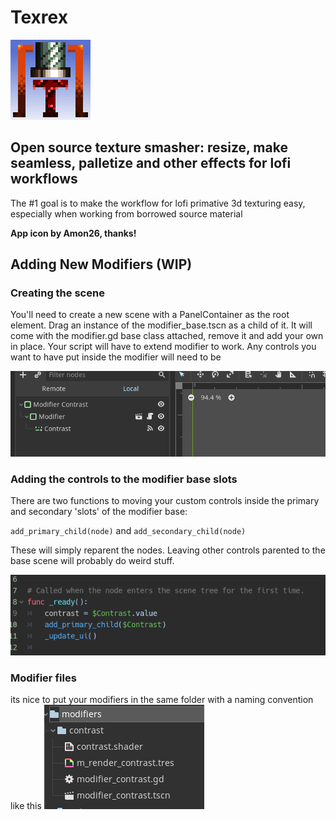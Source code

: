 # Texrex

![](texrex/icons/texrex_icon_4xscaled.png)

## Open source texture smasher: resize, make seamless, palletize and other effects for lofi workflows

The #1 goal is to make the workflow for lofi primative 3d texturing easy, especially when working from borrowed source material

**App icon by Amon26, thanks!**


## Adding New Modifiers (WIP)
### Creating the scene
You'll need to create a new scene with a PanelContainer as the root element. Drag an instance of the modifier_base.tscn as a child of it. It will come with the modifier.gd base class attached, remove it and add your own in place. Your script will have to extend modifier to work. Any controls you want to have put inside the modifier will need to be

![](docs/example_modifier_scene.PNG)

### Adding the controls to the modifier base slots
There are two functions to moving your custom controls inside the primary and secondary 'slots' of the modifier base:

`add_primary_child(node)`
and
`add_secondary_child(node)`

 These will simply reparent the nodes. Leaving other controls parented to the base scene will probably do weird stuff.

![](docs/example_modifier_children.PNG)

### Modifier files
its nice to put your modifiers in the same folder with a naming convention like this
![](docs/example_modifier_layout.PNG)